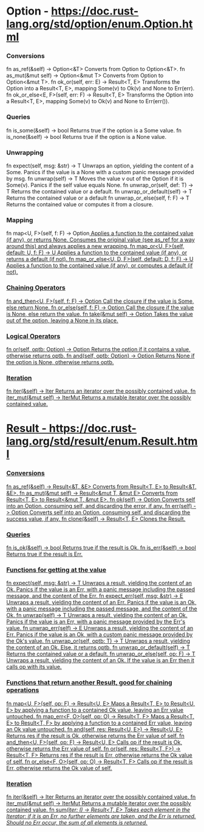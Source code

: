 # Option - https://doc.rust-lang.org/std/option/enum.Option.html

### Conversions
fn as_ref(&self) -> Option<&T>	                        Converts from Option<T> to Option<&T>.
fn as_mut(&mut self) -> Option<&mut T>	                Converts from Option<T> to Option<&mut T>.
fn ok_or<E>(self, err: E) -> Result<T, E>	            Transforms the Option<T> into a Result<T, E>, mapping Some(v) to Ok(v) and None to Err(err).
fn ok_or_else<E, F>(self, err: F) -> Result<T, E>	    Transforms the Option<T> into a Result<T, E>, mapping Some(v) to Ok(v) and None to Err(err()).

### Queries
fn is_some(&self) -> bool               	            Returns true if the option is a Some value.
fn is_none(&self) -> bool	                            Returns true if the option is a None value.

### Unwrapping
fn expect(self, msg: &str) -> T	                        Unwraps an option, yielding the content of a Some. Panics if the value is a None with a custom panic message provided by msg.
fn unwrap(self) -> T	                                Moves the value v out of the Option<T> if it is Some(v). Panics if the self value equals None.
fn unwrap_or(self, def: T) -> T	                        Returns the contained value or a default.
fn unwrap_or_default(self) -> T	                        Returns the contained value or a default
fn unwrap_or_else<F>(self, f: F) -> T	                Returns the contained value or computes it from a closure.

### Mapping
fn map<U, F>(self, f: F) -> Option<U>	                Applies a function to the contained value (if any), or returns None. Consumes the original value (see as_ref for a way around this) and always applies a new wrapping.
fn map_or<U, F>(self, default: U, f: F) -> U	        Applies a function to the contained value (if any), or returns a default (if not).
fn map_or_else<U, D, F>(self, default: D, f: F) -> U	Applies a function to the contained value (if any), or computes a default (if not).

### Chaining Operators
fn and_then<U, F>(self, f: F) -> Option<U>	            Call the closure if the value is Some, else return None.
fn or_else<F>(self, f: F) -> Option<T>	                Call the closure if the value is None, else return the value.
fn take(&mut self) -> Option<T>	                        Takes the value out of the option, leaving a None in its place.

### Logical Operators
fn or(self, optb: Option<T>) -> Option<T>	            Returns the option if it contains a value, otherwise returns optb.
fn and<U>(self, optb: Option<U>) -> Option<U>	        Returns None if the option is None, otherwise returns optb.

### Iteration
fn iter(&self) -> Iter<T>	                            Returns an iterator over the possibly contained value.
fn iter_mut(&mut self) -> IterMut<T>	                Returns a mutable iterator over the possibly contained value.



# Result - https://doc.rust-lang.org/std/result/enum.Result.html

### Conversions
fn as_ref(&self) -> Result<&T, &E>	                    Converts from Result<T, E> to Result<&T, &E>.
fn as_mut(&mut self) -> Result<&mut T, &mut E>	        Converts from Result<T, E> to Result<&mut T, &mut E>.
fn ok(self) -> Option<T>	                            Converts self into an Option<T>, consuming self, and discarding the error, if any.
fn err(self) -> Option<E>	                            Converts self into an Option<E>, consuming self, and discarding the success value, if any.
fn clone(&self) -> Result<T, E>                         Clones the Result<T>.

### Queries
fn is_ok(&self) -> bool	                                Returns true if the result is Ok.
fn is_err(&self) -> bool	                            Returns true if the result is Err.

### Functions for getting at the value
fn expect(self, msg: &str) -> T	                        Unwraps a result, yielding the content of an Ok. Panics if the value is an Err, with a panic message including the passed message, and the content of the Err.
fn expect_err(self, msg: &str) -> E	                    Unwraps a result, yielding the content of an Err. Panics if the value is an Ok, with a panic message including the passed message, and the content of the Ok.
fn unwrap(self) -> T	                                Unwraps a result, yielding the content of an Ok. Panics if the value is an Err, with a panic message provided by the Err's value.
fn unwrap_err(self) -> E	                            Unwraps a result, yielding the content of an Err. Panics if the value is an Ok, with a custom panic message provided by the Ok's value.
fn unwrap_or(self, optb: T) -> T	                    Unwraps a result, yielding the content of an Ok. Else, it returns optb.
fn unwrap_or_default(self) -> T	                        Returns the contained value or a default.
fn unwrap_or_else<F>(self, op: F) -> T	                Unwraps a result, yielding the content of an Ok. If the value is an Err then it calls op with its value.

### Functions that return another Result<T>, good for chaining operations
fn map<U, F>(self, op: F) -> Result<U, E>	            Maps a Result<T, E> to Result<U, E> by applying a function to a contained Ok value, leaving an Err value untouched.
fn map_err<F, O>(self, op: O) -> Result<T, F>	        Maps a Result<T, E> to Result<T, F> by applying a function to a contained Err value, leaving an Ok value untouched.
fn and<U>(self, res: Result<U, E>) -> Result<U, E>	    Returns res if the result is Ok, otherwise returns the Err value of self.
fn and_then<U, F>(self, op: F) -> Result<U, E>	        Calls op if the result is Ok, otherwise returns the Err value of self.
fn or<F>(self, res: Result<T, F>) -> Result<T, F>	    Returns res if the result is Err, otherwise returns the Ok value of self.
fn or_else<F, O>(self, op: O) -> Result<T, F>	        Calls op if the result is Err, otherwise returns the Ok value of self.

### Iteration
fn iter(&self) -> Iter<T>	                            Returns an iterator over the possibly contained value.
fn iter_mut(&mut self) -> IterMut<T>	                Returns a mutable iterator over the possibly contained value.
fn sum<I>(iter: I) -> Result<T, E>                      Takes each element in the Iterator: if it is an Err, no further elements are taken, and the Err is returned. Should no Err occur, the sum of all elements is returned.
